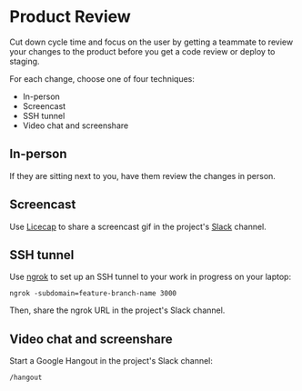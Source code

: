 Product Review
==============

Cut down cycle time and focus on the user
by getting a teammate to review your changes to the product
before you get a code review or deploy to staging.

For each change, choose one of four techniques:

* In-person
* Screencast
* SSH tunnel
* Video chat and screenshare

In-person
---------

If they are sitting next to you,
have them review the changes in person.

Screencast
----------

Use [Licecap] to share a screencast gif in the project's [Slack] channel.

[Licecap]: http://www.cockos.com/licecap/
[Slack]: https://slack.com/

SSH tunnel
----------

Use [ngrok] to set up an SSH tunnel to your work in progress on your laptop:

[ngrok]: https://ngrok.com/

    ngrok -subdomain=feature-branch-name 3000

Then, share the ngrok URL in the project's Slack channel.

Video chat and screenshare
--------------------------

Start a Google Hangout in the project's Slack channel:

    /hangout

